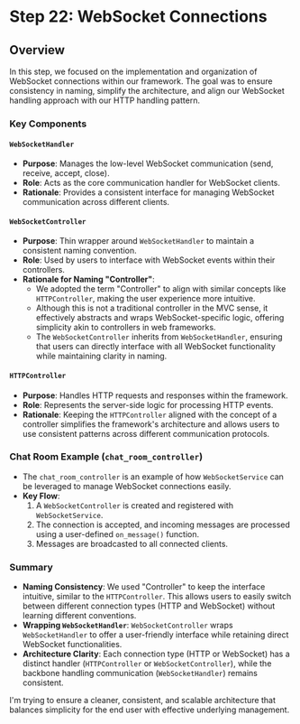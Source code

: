 # Step 22: WebSocket Connections

## Overview
In this step, we focused on the implementation and organization of WebSocket connections within our framework. 
The goal was to ensure consistency in naming, simplify the architecture, and align our WebSocket handling approach 
with our HTTP handling pattern.

### Key Components

#### `WebSocketHandler`
- **Purpose**: Manages the low-level WebSocket communication (send, receive, accept, close).
- **Role**: Acts as the core communication handler for WebSocket clients.
- **Rationale**: Provides a consistent interface for managing WebSocket communication across different clients.

#### `WebSocketController`
- **Purpose**: Thin wrapper around `WebSocketHandler` to maintain a consistent naming convention.
- **Role**: Used by users to interface with WebSocket events within their controllers.
- **Rationale for Naming "Controller"**:
    - We adopted the term "Controller" to align with similar concepts like `HTTPController`, making the user 
      experience more intuitive.
    - Although this is not a traditional controller in the MVC sense, it effectively abstracts and wraps 
      WebSocket-specific logic, offering simplicity akin to controllers in web frameworks.
    - The `WebSocketController` inherits from `WebSocketHandler`, ensuring that users can directly interface 
      with all WebSocket functionality while maintaining clarity in naming.

#### `HTTPController`
- **Purpose**: Handles HTTP requests and responses within the framework.
- **Role**: Represents the server-side logic for processing HTTP events.
- **Rationale**: Keeping the `HTTPController` aligned with the concept of a controller simplifies the framework's
   architecture and allows users to use consistent patterns across different communication protocols.

### Chat Room Example (`chat_room_controller`)
- The `chat_room_controller` is an example of how `WebSocketService` can be leveraged to manage WebSocket connections
  easily.
- **Key Flow**:
    1. A `WebSocketController` is created and registered with `WebSocketService`.
    2. The connection is accepted, and incoming messages are processed using a user-defined `on_message()` function.
    3. Messages are broadcasted to all connected clients.

### Summary
- **Naming Consistency**: We used "Controller" to keep the interface intuitive, similar to the `HTTPController`. This
  allows users to easily switch between different connection types (HTTP and WebSocket) without learning different
  conventions.
- **Wrapping `WebSocketHandler`**: `WebSocketController` wraps `WebSocketHandler` to offer a user-friendly interface 
  while retaining direct WebSocket functionalities.
- **Architecture Clarity**: Each connection type (HTTP or WebSocket) has a distinct handler (`HTTPController` 
  or `WebSocketController`), while the backbone handling communication (`WebSocketHandler`) remains consistent.

I'm trying to ensure a cleaner, consistent, and scalable architecture that balances simplicity for the end user
with effective underlying management.
